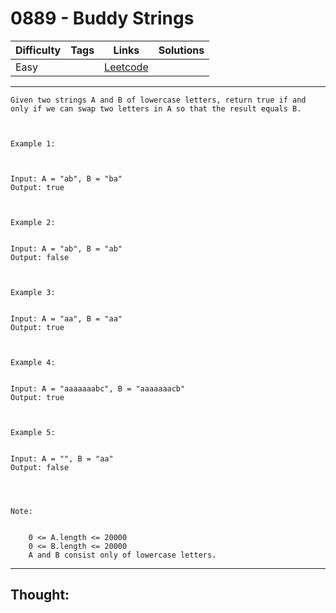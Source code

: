 # 0889 - Buddy Strings

Difficulty  | Tags | Links | Solutions
----------- | ---- | ----- | -----
Easy |  | [Leetcode](https://leetcode.com/problems/buddy-strings/description/) |


-----------

```
Given two strings A and B of lowercase letters, return true if and only if we can swap two letters in A so that the result equals B.

 

Example 1:



Input: A = "ab", B = "ba"
Output: true



Example 2:


Input: A = "ab", B = "ab"
Output: false



Example 3:


Input: A = "aa", B = "aa"
Output: true



Example 4:


Input: A = "aaaaaaabc", B = "aaaaaaacb"
Output: true



Example 5:


Input: A = "", B = "aa"
Output: false


 

Note:


	0 <= A.length <= 20000
	0 <= B.length <= 20000
	A and B consist only of lowercase letters.
```

-----------

## Thought:
